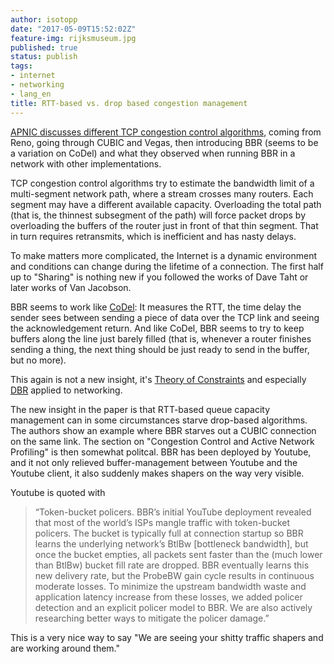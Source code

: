 ```yaml
---
author: isotopp
date: "2017-05-09T15:52:02Z"
feature-img: rijksmuseum.jpg
published: true
status: publish
tags:
- internet
- networking
- lang_en
title: RTT-based vs. drop based congestion management
---
```

[APNIC discusses different TCP congestion control algorithms](https://blog.apnic.net/2017/05/09/bbr-new-kid-tcp-block/),
coming from Reno, going through CUBIC and Vegas, then introducing BBR (seems
to be a variation on CoDel) and what they observed when running BBR in a
network with other implementations.

TCP congestion control algorithms try to estimate the bandwidth limit of a
multi-segment network path, where a stream crosses many routers. Each
segment may have a different available capacity. Overloading the total path
(that is, the thinnest subsegment of the path) will force packet drops by
overloading the buffers of the router just in front of that thin segment.
That in turn requires retransmits, which is inefficient and has nasty
delays.

To make matters more complicated, the Internet is a dynamic environment and
conditions can change during the lifetime of a connection. The first half up
to "Sharing" is nothing new if you followed the works of Dave Taht or later
works of Van Jacobson.

BBR seems to work like [CoDel](https://en.wikipedia.org/wiki/CoDel): It
measures the RTT, the time delay the sender sees between sending a piece of
data over the TCP link and seeing the acknowledgement return. And like
CoDel, BBR seems to try to keep buffers along the line just barely filled
(that is, whenever a router finishes sending a thing, the next thing should
be just ready to send in the buffer, but no more).

This again is not a new insight, it's
[Theory of Constraints](https://en.wikipedia.org/wiki/Theory_of_constraints#Operations)
and especially
[DBR](http://www.lean-manufacturing-japan.com/scm-terminology/dbr-drum-buffer-rope-theory.html)
applied to networking.

The new insight in the paper is that RTT-based queue capacity management can
in some circumstances starve drop-based algorithms. The authors show an
example where BBR starves out a CUBIC connection on the same link. The
section on "Congestion Control and Active Network Profiling" is then
somewhat politcal. BBR has been deployed by Youtube, and it not only
relieved buffer-management between Youtube and the Youtube client, it also
suddenly makes shapers on the way very visible.

Youtube is quoted with

> “Token-bucket policers. BBR’s initial YouTube deployment revealed that
> most of the world’s ISPs mangle traffic with token-bucket policers. The
> bucket is typically full at connection startup so BBR learns the
> underlying network’s BtlBw [bottleneck bandwidth], but once the bucket
> empties, all packets sent faster than the (much lower than BtlBw) bucket
> fill rate are dropped. BBR eventually learns this new delivery rate, but
> the ProbeBW gain cycle results in continuous moderate losses. To minimize
> the upstream bandwidth waste and application latency increase from these
> losses, we added policer detection and an explicit policer model to BBR.
> We are also actively researching better ways to mitigate the policer
> damage.”

This is a very nice way to say "We are seeing your shitty traffic shapers
and are working around them."
